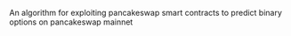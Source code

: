An algorithm for exploiting pancakeswap smart contracts to predict binary options on pancakeswap mainnet